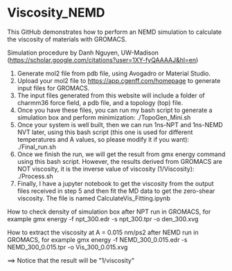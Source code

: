 # Viscosity_NEMD
This GitHub demonstrates how to perform an NEMD simulation to calculate the viscosity of materials with GROMACS.

Simulation procedure by Danh Nguyen, UW-Madison (https://scholar.google.com/citations?user=1XY-fyQAAAAJ&hl=en)

1. Generate mol2 file from pdb file, using Avogadro or Material Studio.
2. Upload your mol2 file to https://app.cgenff.com/homepage to generate input files for GROMACS.
3. The input files generated from this website will include a folder of charmm36 force field, a pdb file, and a topology (top) file.
4. Once you have these files, you can run my bash script to generate a simulation box and perform minimization: 
./TopoGen_Mini.sh
5. Once your system is well built, then we can run 1ns-NPT and 1ns-NEMD NVT later, using this bash script (this one is used for different temperatures and A values, so please modify it if you want): 
./Final_run.sh
6. Once we finish the run, we will get the result from gmx energy command using this bash script. However, the results derived from GROMACS are NOT viscosity, it is the inverse value of viscosity (1/Viscosity): 
./Process.sh
7. Finally, I have a jupyter notebook to get the viscosity from the output files received in step 5 and then fit the MD data to get the zero-shear viscosity. The file is named 
CalculateVis_Fitting.ipynb


How to check density of simulation box after NPT run in GROMACS, for example
gmx energy -f npt_300.edr -s npt_300.tpr -o den_300.xvg

How to extract the viscosity at A = 0.015 nm/ps2 after NEMD run in GROMACS, for example
gmx energy -f NEMD_300_0.015.edr -s NEMD_300_0.015.tpr -o Vis_300_0.015.xvg

==> Notice that the result will be "1/viscosity"
